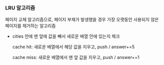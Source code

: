 ### LRU 알고리즘

페이지 교체 알고리즘으로, 페이지 부재가 발생했을 경우 가장 오랫동안 사용되지 않은 페이지를 제거하는 알고리즘

-   cities 안에 맨 앞에 값을 빼서 새로운 배열 안에 있는지 체크

    cache hit: 새로운 배열에서 해당 값을 지우고, push / answer+=5

    cache miss: 새로운 배열에서 맨 앞 값을 지우고, push / answer+=1

